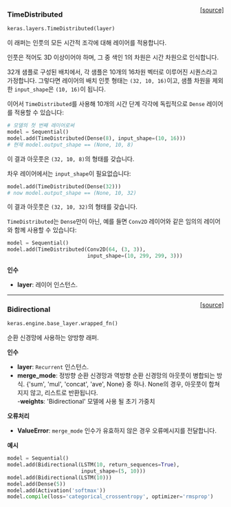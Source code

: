 <span style="float:right;">[[source]](https://github.com/keras-team/keras/blob/master/keras/layers/wrappers.py#L116)</span>
### TimeDistributed

```python
keras.layers.TimeDistributed(layer)
```

이 래퍼는 인풋의 모든 시간적 조각에 대해 레이어를 적용합니다.

인풋은 적어도 3D 이상이어야 하며, 그 중 색인 1의 차원은
시간 차원으로 인식합니다.

32개 샘플로 구성된 배치에서,
각 샘플은 10개의 16차원 벡터로 이루어진 시퀀스라고 가정합니다.
그렇다면 레이어의 배치 인풋 형태는 `(32, 10, 16)`이고,
샘플 차원을 제외한 `input_shape`은 `(10, 16)`이 됩니다.

이어서 `TimeDistributed`를 사용해 10개의 시간 단계 각각에
독립적으로 `Dense` 레이어를 적용할 수 있습니다:

```python
# 모델의 첫 번째 레이어로써
model = Sequential()
model.add(TimeDistributed(Dense(8), input_shape=(10, 16)))
# 현재 model.output_shape == (None, 10, 8)
```

이 결과 아웃풋은 `(32, 10, 8)`의 형태를 갖습니다.

차우 레이어에서는 `input_shape`이 필요없습니다:

```python
model.add(TimeDistributed(Dense(32)))
# now model.output_shape == (None, 10, 32)
```

이 결과 아웃풋은 `(32, 10, 32)`의 형태를 갖습니다.

`TimeDistributed`는 `Dense`만이 아닌, 예를 들면 `Conv2D` 레이어와 같은
임의의 레이어와 함께 사용할 수 있습니다:

```python
model = Sequential()
model.add(TimeDistributed(Conv2D(64, (3, 3)),
                          input_shape=(10, 299, 299, 3)))
```

__인수__

- __layer__: 레이어 인스턴스.
    
----

<span style="float:right;">[[source]](https://github.com/keras-team/keras/blob/master/keras/layers/wrappers.py#L335)</span>
### Bidirectional

```python
keras.engine.base_layer.wrapped_fn()
```

순환 신경망에 사용하는 양방향 래퍼.

__인수__

- __layer__: `Recurrent` 인스턴스.
- __merge_mode__: 정방향 순환 신경망과
    역방향 순환 신경망의 아웃풋이 병합되는 방식.
    {'sum', 'mul', 'concat', 'ave', None} 중 하나.
    None의 경우, 아웃풋이 합쳐지지 않고,
    리스트로 반환됩니다.  
-__weights__: 'Bidirectional' 모델에 사용 될 초기 가중치

__오류처리__

- __ValueError__: `merge_mode` 인수가 유효하지 않은 경우 오류메시지를 전달합니다.

__예시__


```python
model = Sequential()
model.add(Bidirectional(LSTM(10, return_sequences=True),
                        input_shape=(5, 10)))
model.add(Bidirectional(LSTM(10)))
model.add(Dense(5))
model.add(Activation('softmax'))
model.compile(loss='categorical_crossentropy', optimizer='rmsprop')
```
    
